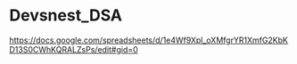 # Devsnest_DSA
https://docs.google.com/spreadsheets/d/1e4Wf9Xpl_oXMfgrYR1XmfG2KbKD13S0CWhKQRALZsPs/edit#gid=0
